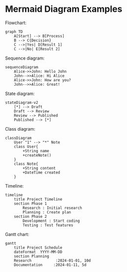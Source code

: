 # Mermaid Diagram Examples


Flowchart:

```mermaid
graph TD
    A[Start] --> B[Process]
    B --> C{Decision}
    C -->|Yes| D[Result 1]
    C -->|No| E[Result 2]
```

Sequence diagram:

```mermaid
sequenceDiagram
    Alice->>John: Hello John
    John-->>Alice: Hi Alice
    Alice->>John: How are you?
    John-->>Alice: Great!
```

State diagram:

```mermaid
stateDiagram-v2
    [*] --> Draft
    Draft --> Review
    Review --> Published
    Published --> [*]
```

Class diagram:

```mermaid
classDiagram
    User "1" --> "*" Note
    class User{
        +String name
        +createNote()
    }
    class Note{
        +String content
        +DateTime created
    }
```

Timeline:

```mermaid
timeline
    title Project Timeline
    section Phase 1
        Research : Initial research
        Planning : Create plan
    section Phase 2
        Development : Start coding
        Testing : Test features
```

Gantt chart:

```mermaid
gantt
    title Project Schedule
    dateFormat  YYYY-MM-DD
    section Planning
    Research           :2024-01-01, 10d
    Documentation     :2024-01-11, 5d
```
